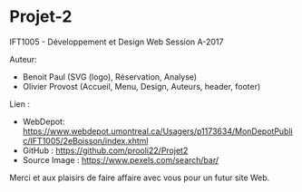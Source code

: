 # Projet-2
IFT1005 - Développement et Design Web
Session A-2017

Auteur: <br>
- Benoit Paul (SVG (logo), Réservation, Analyse)<br>
- Olivier Provost (Accueil, Menu, Design, Auteurs, header, footer)<br>


Lien : <br>
- WebDepot: https://www.webdepot.umontreal.ca/Usagers/p1173634/MonDepotPublic/IFT1005/2eBoisson/index.xhtml<br>
- GitHub : https://github.com/prooli22/Projet2 <br>
- Source Image : https://www.pexels.com/search/bar/ <br>

Merci et aux plaisirs de faire affaire avec vous pour un futur site Web.